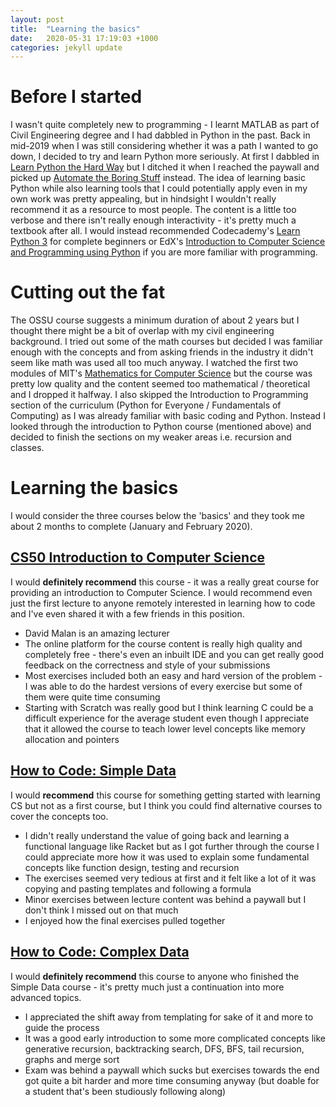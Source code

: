 ```yaml
---
layout: post
title:  "Learning the basics"
date:   2020-05-31 17:19:03 +1000
categories: jekyll update
---
```


# Before I started
I wasn't quite completely new to programming - I learnt MATLAB as part of Civil Engineering degree and I had dabbled in Python in the past. Back in mid-2019 when I was still considering whether it was a path I wanted to go down, I decided to try and learn Python more seriously. At first I dabbled in [Learn Python the Hard Way](https://learncodethehardway.org/python/) but I ditched it when I reached the paywall and picked up [Automate the Boring Stuff](https://automatetheboringstuff.com/chapter1/) instead. The idea of learning basic Python while also learning tools that I could potentially apply even in my own work was pretty appealing, but in hindsight I wouldn't really recommend it as a resource to most people. The content is a little too verbose and there isn't really enough interactivity - it's pretty much a textbook after all. I would instead recommended Codecademy's [Learn Python 3](https://www.codecademy.com/learn/learn-python-3) for complete beginners or EdX's [Introduction to Computer Science and Programming using Python](https://www.edx.org/course/introduction-to-computer-science-and-programming-7) if you are more familiar with programming.


# Cutting out the fat
The OSSU course suggests a minimum duration of about 2 years but I thought there might be a bit of overlap with my civil engineering background. I tried out some of the math courses but decided I was familiar enough with the concepts and from asking friends in the industry it didn't seem like math was used all too much anyway. I watched the first two modules of MIT's [Mathematics for Computer Science](https://ocw.mit.edu/courses/electrical-engineering-and-computer-science/6-042j-mathematics-for-computer-science-spring-2015/index.htm) but the course was pretty low quality and the content seemed too mathematical / theoretical and I dropped it halfway. I also skipped the Introduction to Programming section of the curriculum (Python for Everyone / Fundamentals of Computing) as I was already familiar with basic coding and Python. Instead I looked through the introduction to Python course (mentioned above) and decided to finish the sections on my weaker areas i.e. recursion and classes.

# Learning the basics
I would consider the three courses below the 'basics' and they took me about 2 months to complete (January and February 2020).
## [CS50 Introduction to Computer Science](https://www.edx.org/course/cs50s-introduction-to-computer-science#!)
I would **definitely recommend** this course - it was a really great course for providing an introduction to Computer Science. I would recommend even just the first lecture to anyone remotely interested in learning how to code and I've even shared it with a few friends in this position.
- David Malan is an amazing lecturer
- The online platform for the course content is really high quality and completely free - there's even an inbuilt IDE and you can get really good feedback on the correctness and style of your submissions
- Most exercises included both an easy and hard version of the problem - I was able to do the hardest versions of every exercise but some of them were quite time consuming
- Starting with Scratch was really good but I think learning C could be a difficult experience for the average student even though I appreciate that it allowed the course to teach lower level concepts like memory allocation and pointers

## [How to Code: Simple Data](https://www.edx.org/course/how-to-code-simple-data)
I would **recommend** this course for something getting started with learning CS but not as a first course, but I think you could find alternative courses to cover the concepts too.
- I didn't really understand the value of going back and learning a functional language like Racket but as I got further through the course I could appreciate more how it was used to explain some fundamental concepts like function design, testing and recursion
- The exercises seemed very tedious at first and it felt like a lot of it was copying and pasting templates and following a formula
- Minor exercises between lecture content was behind a paywall but I don't think I missed out on that much
- I enjoyed how the final exercises pulled together

## [How to Code: Complex Data](https://www.edx.org/course/how-to-code-complex-data)
I would **definitely recommend** this course to anyone who finished the Simple Data course - it's pretty much just a continuation into more advanced topics.
- I appreciated the shift away from templating for sake of it and more to guide the process
- It was a good early introduction to some more complicated concepts like generative recursion, backtracking search, DFS, BFS, tail recursion, graphs and merge sort
- Exam was behind a paywall which sucks but exercises towards the end got quite a bit harder and more time consuming anyway (but doable for a student that's been studiously following along)
